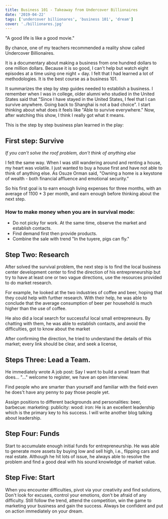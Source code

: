 ```yaml
---
title: Business 101 - Takeaway from Undercover Billionaires
date: '2019-04-22'
tags: ['undercover billionares', 'business 101', 'dream']
cover: './billionares.jpg'
---
```

"A good life is like a good movie."

By chance, one of my teachers recommended a reality show called Undercover Billionaires.

It is a documentary about making a business from one hundred dollars to one million dollars. Because it is so good, I can't help but watch eight episodes at a time using one night + day. I felt that I had learned a lot of methodologies. It is the best course as a business 101.

It summarizes the step by step guides needed to establish a business. I remember when I was in college, older alumni who studied in the United States said that "Since I have stayed in the United States, I feel that I can survive anywhere. Going back to Shanghai is not a bad choice". I start thinking about what does it feels like "Able to survive everywhere." Now, after watching this show, I think I really got what it means. 

This is the step by step business plan learned in the play:

## First step: Survive
*If you can't solve the roof problem, don't think of anything else*

I felt the same way. When I was still wandering around and renting a house, my heart was volatile. I just wanted to buy a house first and have not able to think of anything else. As Osuze Orman said, "Owning a home is a keystone of wealth - both financial affluence and emotional security."

So his first goal is to earn enough living expenses for three months, with an average of 1100 * 3 per month, and earn enough before thinking about the next step.

### How to make money when you are in survival mode: 

- Do not picky for work. At the same time, observe the market and establish contacts.
- Find demand first then provide products.
- Combine the sale with trend "In the tuyere, pigs can fly."


## Step Two: Research

After solved the survival problem, the next step is to find the local business center development center to find the direction of his entrepreneurship but try to have at least one or two vague directions, use the resources provided to do market research.

For example, he looked at the two industries of coffee and beer, hoping that they could help with further research. With their help, he was able to conclude that the average consumption of beer per household is much higher than the use of coffee.

He also did a local search for successful local small entrepreneurs. By chatting with them, he was able to establish contacts, and avoid the difficulties, got to know about the market 

After confirming the direction, he tried to understand the details of this market; every link should be clear, and seek a license,

## Steps Three: Lead a Team. 

He immediately wrote A job post: Say I want to build a small team that does... "..." welcome to register, we have an open interview.

Find people who are smarter than yourself and familiar with the field even he does't have any penny to pay those people yet. 

Assign positions to different backgrounds and personalities: beer, barbecue: marketing: publicity: wood: iron:
He is an excellent leadership which is the primary key to his success. I will write another blog talking about leadership. 

## Step Four: Funds

Start to accumulate enough initial funds for entrepreneurship.
He was able to generate more assets by buying low and sell high, i.e., flipping cars and real estate.  Although he hit lots of issue, he always able to resolve the problem and find a good deal with his sound knowledge of market value. 


## Step Five: Start

When you encounter difficulties, pivot via your creativity and find solutions,
Don't look for excuses, control your emotions, don't be afraid of any difficulty.
Still follow the trend, attend the competition, win the game to marketing your business and gain the success. Always be confident and put on action immediately on your dream. 